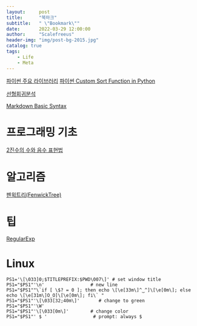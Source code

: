 ```yaml
---
layout:     post
title:      "북마크"
subtitle:   " \"Bookmark\""
date:       2022-03-29 12:00:00
author:     "Scalefreeus"
header-img: "img/post-bg-2015.jpg"
catalog: true
tags:
    - Life
    - Meta
---
```


[파이썬 주요 라이브러리](https://velog.io/@koyo/python-docs-6)
[파이썬 Custom Sort Function in Python](https://learnpython.com/blog/python-custom-sort-function/)

[선형회귀분석](https://blog.naver.com/PostView.naver?blogId=paperfactor_ceo&logNo=222212441873&categoryNo=12&parentCategoryNo=0&viewDate=¤tPage=2&postListTopCurrentPage=&from=postList&userTopListOpen=true&userTopListCount=5&userTopListManageOpen=false&userTopListCurrentPage=2)

[Markdown Basic Syntax](https://www.markdownguide.org/basic-syntax/)

# 프로그래밍 기초
[2진수의 수와 음수 표현법](https://st-lab.tistory.com/189)

# 알고리즘
[펜윅트리(FenwickTree)](https://yabmoons.tistory.com/438)

# 팁
[RegularExp](https://github.com/ziishaned/learn-regex/blob/master/translations/README-ko.md)

# Linux
```
PS1='\[\033]0;$TITLEPREFIX:$PWD\007\]' # set window title
PS1="$PS1"'\n'                 # new line
PS1="$PS1""\`if [ \$? = 0 ]; then echo \[\e[33m\]^‿^]\[\e[0m\]; else echo \[\e[31m\]O_O]\[\e[0m\]; fi\` "
PS1="$PS1"'\[\033[32;40m\]'       # change to green
PS1="$PS1"'\W'
PS1="$PS1"'\[\033[0m\]'        # change color
PS1="$PS1"' $ '                 # prompt: always $
```
